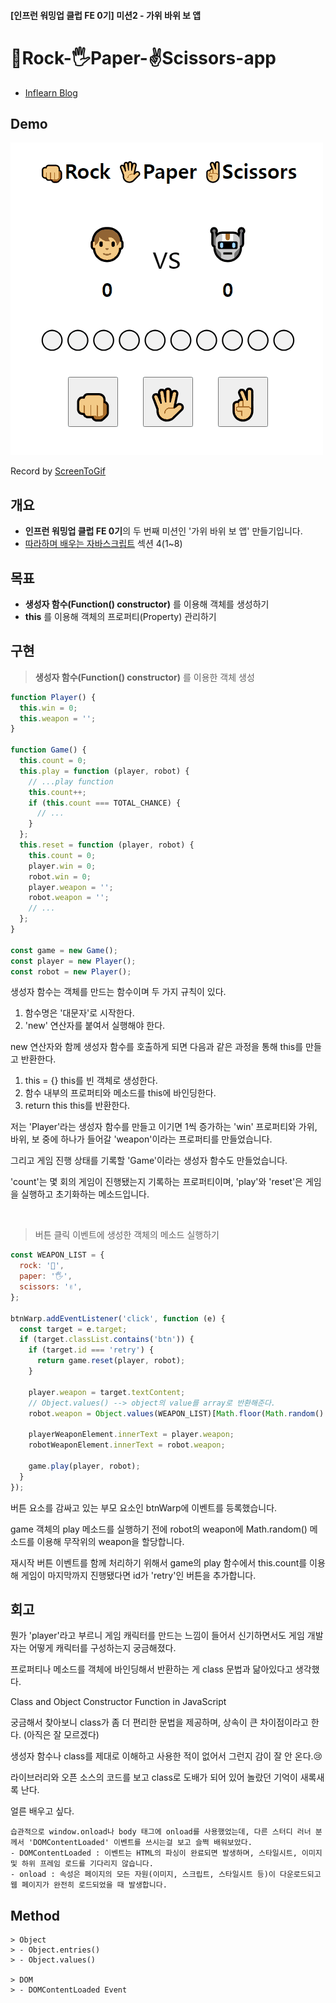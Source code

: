 #### [인프런 워밍업 클럽 FE 0기] 미션2 - 가위 바위 보 앱

# 👊Rock-🖐Paper-✌Scissors-app

- [Inflearn Blog](https://www.inflearn.com/blogs/6742)

## Demo

![Alt text](/2-rock-paper-scissors-app/src/img/rock-paper-scissors.gif)

Record by [ScreenToGif](https://www.screentogif.com/)

## 개요

- **인프런 워밍업 클럽 FE 0기**의 두 번째 미션인 '가위 바위 보 앱' 만들기입니다.
- [따라하며 배우는 자바스크립트](https://www.inflearn.com/course/따라하며-배우는-자바스크립트) 섹션 4(1~8)

## 목표

- **생성자 함수(Function() constructor)** 를 이용해 객체를 생성하기
- **this** 를 이용해 객체의 프로퍼티(Property) 관리하기

## 구현

> **생성자 함수(Function() constructor)** 를 이용한 객체 생성

```javascript
function Player() {
  this.win = 0;
  this.weapon = '';
}

function Game() {
  this.count = 0;
  this.play = function (player, robot) {
    // ...play function
    this.count++;
    if (this.count === TOTAL_CHANCE) {
      // ...
    }
  };
  this.reset = function (player, robot) {
    this.count = 0;
    player.win = 0;
    robot.win = 0;
    player.weapon = '';
    robot.weapon = '';
    // ...
  };
}

const game = new Game();
const player = new Player();
const robot = new Player();
```

생성자 함수는 객체를 만드는 함수이며 두 가지 규칙이 있다.

1. 함수명은 '대문자'로 시작한다.
2. 'new' 연산자를 붙여서 실행해야 한다.

new 연산자와 함께 생성자 함수를 호출하게 되면 다음과 같은 과정을 통해 this를 만들고 반환한다.

1. this = {} this를 빈 객체로 생성한다.
2. 함수 내부의 프로퍼티와 메소드를 this에 바인딩한다.
3. return this this를 반환한다.

저는 'Player'라는 생성자 함수를 만들고 이기면 1씩 증가하는 'win' 프로퍼티와 가위, 바위, 보 중에 하나가 들어갈 'weapon'이라는 프로퍼티를 만들었습니다.

그리고 게임 진행 상태를 기록할 'Game'이라는 생성자 함수도 만들었습니다.

'count'는 몇 회의 게임이 진행됐는지 기록하는 프로퍼티이며, 'play'와 'reset'은 게임을 실행하고 초기화하는 메소드입니다.

<br />

> 버튼 클릭 이벤트에 생성한 객체의 메소드 실행하기

```javascript
const WEAPON_LIST = {
  rock: '👊',
  paper: '🖐',
  scissors: '✌',
};

btnWarp.addEventListener('click', function (e) {
  const target = e.target;
  if (target.classList.contains('btn')) {
    if (target.id === 'retry') {
      return game.reset(player, robot);
    }

    player.weapon = target.textContent;
    // Object.values() --> object의 value를 array로 반환해준다.
    robot.weapon = Object.values(WEAPON_LIST)[Math.floor(Math.random() * 3)];

    playerWeaponElement.innerText = player.weapon;
    robotWeaponElement.innerText = robot.weapon;

    game.play(player, robot);
  }
});
```

버튼 요소를 감싸고 있는 부모 요소인 btnWarp에 이벤트를 등록했습니다.

game 객체의 play 메소드를 실행하기 전에 robot의 weapon에 Math.random() 메소드를 이용해 무작위의 weapon을 할당합니다.

재시작 버튼 이벤트를 함께 처리하기 위해서 game의 play 함수에서 this.count를 이용해 게임이 마지막까지 진행됐다면 id가 'retry'인 버튼을 추가합니다.

## 회고

뭔가 'player'라고 부르니 게임 캐릭터를 만드는 느낌이 들어서 신기하면서도 게임 개발자는 어떻게 캐릭터를 구성하는지 궁금해졌다.

프로퍼티나 메소드를 객체에 바인딩해서 반환하는 게 class 문법과 닮아있다고 생각했다.

Class and Object Constructor Function in JavaScript

궁금해서 찾아보니 class가 좀 더 편리한 문법을 제공하며, 상속이 큰 차이점이라고 한다. (아직은 잘 모르겠다)

생성자 함수나 class를 제대로 이해하고 사용한 적이 없어서 그런지 감이 잘 안 온다.😢

라이브러리와 오픈 소스의 코드를 보고 class로 도배가 되어 있어 놀랐던 기억이 새록새록 난다.

얼른 배우고 싶다.

    습관적으로 window.onload나 body 태그에 onload를 사용했었는데, 다른 스터디 러너 분께서 'DOMContentLoaded' 이벤트를 쓰시는걸 보고 슬쩍 배워보았다.
    - DOMContentLoaded : 이벤트는 HTML의 파싱이 완료되면 발생하며, 스타일시트, 이미지 및 하위 프레임 로드를 기다리지 않습니다.
    - onload : 속성은 페이지의 모든 자원(이미지, 스크립트, 스타일시트 등)이 다운로드되고 웹 페이지가 완전히 로드되었을 때 발생합니다.

## Method

```
> Object
> - Object.entries()
> - Object.values()

> DOM
> - DOMContentLoaded Event
```

